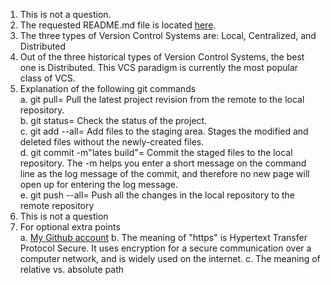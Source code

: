 1. This is not a question.
2. The requested README.md file is located [here](./../../README.md).
3. The three types of Version Control Systems are: Local, Centralized, and Distributed
4. Out of the three historical types of Version Control Systems, the best one is Distributed. This VCS paradigm is currently the most popular class of VCS. 
5. Explanation of the following git commands  
a. git pull= Pull the latest project revision from the remote to the local repository.  
b. git status= Check the status of the project.  
c. git add --all= Add files to the staging area. Stages the modified and deleted files without the newly-created files.  
d. git commit -m"lates build"= Commit the staged files to the local repository. The -m helps you enter a short message on the command line as the log message of the commit, and therefore no new page will open up for entering the log message.  
e. git push --all= Push all the changes in the local repository to the remote repository  
6. This is not a question
7. For optional extra points  
a. [My Github account](./../../https://github.com/Tibaalgburi/IDS2024F)
b. The meaning of "https" is Hypertext Transfer Protocol Secure. It uses encryption for a secure communication over a computer network, and is widely used on the internet.
c. The meaning of relative vs. absolute path
